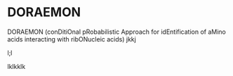 # DORAEMON
DORAEMON (conDitiOnal pRobabilistic Approach for idEntification of aMino acids interacting with ribONucleic acids)
jkkj

l;l


lklkklk
